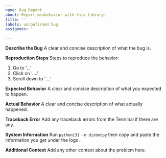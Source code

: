 ```yaml
---
name: Bug Report
about: Report misbehavior with this library.
title: ''
labels: unconfirmed bug
assignees: ''

---
```


**Describe the Bug**
A clear and concise description of what the bug is.

**Reproduction Steps**
Steps to reproduce the behavior:
1. Go to '...'
2. Click on '....'
3. Scroll down to '....'

**Expected Behavior**
A clear and concise description of what you expected to happen.

**Actual Behavior**
A clear and concise description of what actually happened.

**Traceback Error**
Add any traceback errors from the Terminal if there are any.

**System Information**
Run `python[3] -m disbotpy` then copy and paste the information you get under the logo.

**Additional Context**
Add any other context about the problem here.
